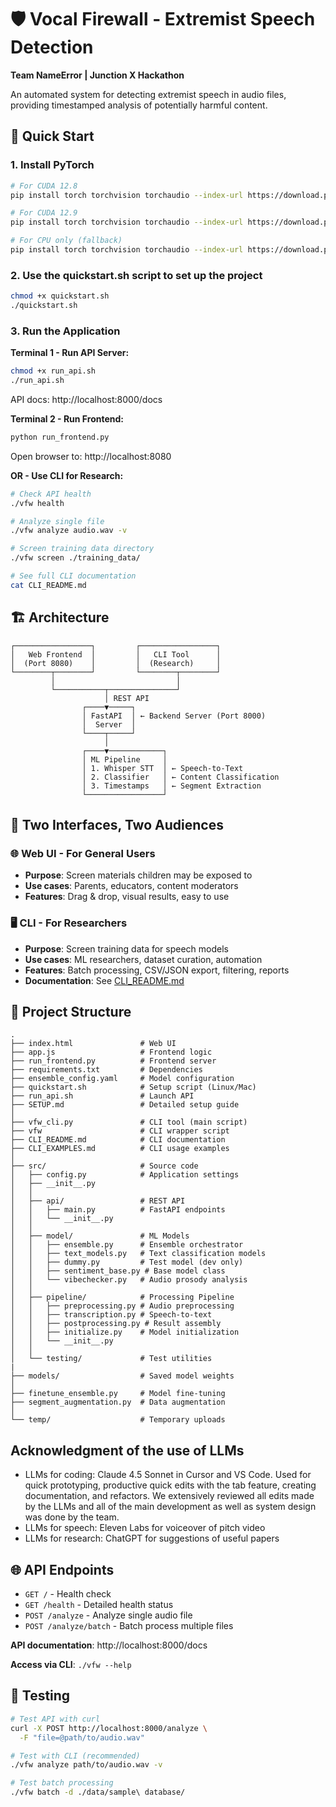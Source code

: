 # 🛡️ Vocal Firewall - Extremist Speech Detection

**Team NameError | Junction X Hackathon**

An automated system for detecting extremist speech in audio files, providing timestamped analysis of potentially harmful content.

## 🚀 Quick Start
### 1. Install PyTorch
```bash
# For CUDA 12.8
pip install torch torchvision torchaudio --index-url https://download.pytorch.org/whl/cu128

# For CUDA 12.9
pip install torch torchvision torchaudio --index-url https://download.pytorch.org/whl/cu129

# For CPU only (fallback)
pip install torch torchvision torchaudio --index-url https://download.pytorch.org/whl/cpu
```

### 2. Use the quickstart.sh script to set up the project
```bash
chmod +x quickstart.sh
./quickstart.sh
```

### 3. Run the Application

**Terminal 1 - Run API Server:**
```bash
chmod +x run_api.sh
./run_api.sh
```
API docs: http://localhost:8000/docs

**Terminal 2 - Run Frontend:**
```bash
python run_frontend.py
```
Open browser to: http://localhost:8080

**OR - Use CLI for Research:**
```bash
# Check API health
./vfw health

# Analyze single file
./vfw analyze audio.wav -v

# Screen training data directory
./vfw screen ./training_data/

# See full CLI documentation
cat CLI_README.md
```

## 🏗️ Architecture

```
┌─────────────────┐         ┌─────────────────┐
│   Web Frontend  │         │   CLI Tool      │
│  (Port 8080)    │         │  (Research)     │
└────────┬────────┘         └────────┬────────┘
         │                           │
         └───────────┬───────────────┘
                     │ REST API
                ┌────▼─────┐
                │ FastAPI  │ ← Backend Server (Port 8000)
                │  Server  │
                └────┬─────┘
                     │
                ┌────▼────────────┐
                │ ML Pipeline     │
                │ 1. Whisper STT  │ ← Speech-to-Text
                │ 2. Classifier   │ ← Content Classification
                │ 3. Timestamps   │ ← Segment Extraction
                └─────────────────┘
```

## 🎯 Two Interfaces, Two Audiences

### 🌐 Web UI - For General Users
- **Purpose**: Screen materials children may be exposed to
- **Use cases**: Parents, educators, content moderators
- **Features**: Drag & drop, visual results, easy to use

### 🖥️ CLI - For Researchers
- **Purpose**: Screen training data for speech models
- **Use cases**: ML researchers, dataset curation, automation
- **Features**: Batch processing, CSV/JSON export, filtering, reports
- **Documentation**: See [CLI_README.md](CLI_README.md)

## 📂 Project Structure

```
.
├── index.html               # Web UI
├── app.js                   # Frontend logic
├── run_frontend.py          # Frontend server
├── requirements.txt         # Dependencies
├── ensemble_config.yaml     # Model configuration
├── quickstart.sh            # Setup script (Linux/Mac)
├── run_api.sh               # Launch API
├── SETUP.md                 # Detailed setup guide
│
├── vfw_cli.py               # CLI tool (main script)
├── vfw                      # CLI wrapper script
├── CLI_README.md            # CLI documentation
├── CLI_EXAMPLES.md          # CLI usage examples
│
├── src/                     # Source code
│   ├── config.py            # Application settings
│   ├── __init__.py
│   │
│   ├── api/                 # REST API
│   │   ├── main.py          # FastAPI endpoints
│   │   └── __init__.py
│   │
│   ├── model/               # ML Models
│   │   ├── ensemble.py      # Ensemble orchestrator
│   │   ├── text_models.py   # Text classification models
│   │   ├── dummy.py         # Test model (dev only)
│   │   ├── sentiment_base.py # Base model class
│   │   └── vibechecker.py   # Audio prosody analysis
│   │
│   ├── pipeline/            # Processing Pipeline
│   │   ├── preprocessing.py # Audio preprocessing
│   │   ├── transcription.py # Speech-to-text
│   │   ├── postprocessing.py # Result assembly
│   │   ├── initialize.py    # Model initialization
│   │   └── __init__.py
│   │
│   └── testing/             # Test utilities
|
├── models/                  # Saved model weights
│
├── finetune_ensemble.py     # Model fine-tuning
├── segment_augmentation.py  # Data augmentation
│
└── temp/                    # Temporary uploads
```

## Acknowledgment of the use of LLMs
- LLMs for coding: Claude 4.5 Sonnet in Cursor and VS Code. Used for quick prototyping, productive quick edits with the tab feature, creating documentation, and refactors. We extensively reviewed all edits made by the LLMs and all of the main development as well as system design was done by the team.
- LLMs for speech: Eleven Labs for voiceover of pitch video
- LLMs for research: ChatGPT for suggestions of useful papers

## 🌐 API Endpoints

- `GET /` - Health check
- `GET /health` - Detailed health status
- `POST /analyze` - Analyze single audio file
- `POST /analyze/batch` - Batch process multiple files

**API documentation**: http://localhost:8000/docs

**Access via CLI**: `./vfw --help`

## 🧪 Testing

```bash
# Test API with curl
curl -X POST http://localhost:8000/analyze \
  -F "file=@path/to/audio.wav"

# Test with CLI (recommended)
./vfw analyze path/to/audio.wav -v

# Test batch processing
./vfw batch -d ./data/sample\ database/
```

